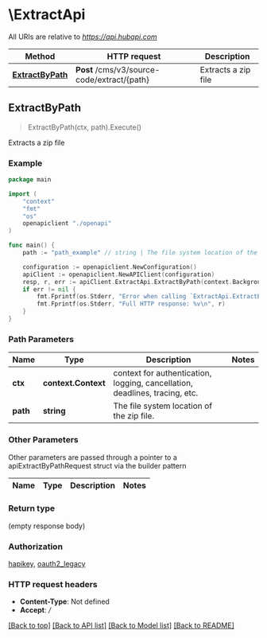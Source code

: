 # \ExtractApi

All URIs are relative to *https://api.hubapi.com*

Method | HTTP request | Description
------------- | ------------- | -------------
[**ExtractByPath**](ExtractApi.md#ExtractByPath) | **Post** /cms/v3/source-code/extract/{path} | Extracts a zip file



## ExtractByPath

> ExtractByPath(ctx, path).Execute()

Extracts a zip file



### Example

```go
package main

import (
    "context"
    "fmt"
    "os"
    openapiclient "./openapi"
)

func main() {
    path := "path_example" // string | The file system location of the zip file.

    configuration := openapiclient.NewConfiguration()
    apiClient := openapiclient.NewAPIClient(configuration)
    resp, r, err := apiClient.ExtractApi.ExtractByPath(context.Background(), path).Execute()
    if err != nil {
        fmt.Fprintf(os.Stderr, "Error when calling `ExtractApi.ExtractByPath``: %v\n", err)
        fmt.Fprintf(os.Stderr, "Full HTTP response: %v\n", r)
    }
}
```

### Path Parameters


Name | Type | Description  | Notes
------------- | ------------- | ------------- | -------------
**ctx** | **context.Context** | context for authentication, logging, cancellation, deadlines, tracing, etc.
**path** | **string** | The file system location of the zip file. | 

### Other Parameters

Other parameters are passed through a pointer to a apiExtractByPathRequest struct via the builder pattern


Name | Type | Description  | Notes
------------- | ------------- | ------------- | -------------


### Return type

 (empty response body)

### Authorization

[hapikey](../README.md#hapikey), [oauth2_legacy](../README.md#oauth2_legacy)

### HTTP request headers

- **Content-Type**: Not defined
- **Accept**: */*

[[Back to top]](#) [[Back to API list]](../README.md#documentation-for-api-endpoints)
[[Back to Model list]](../README.md#documentation-for-models)
[[Back to README]](../README.md)


